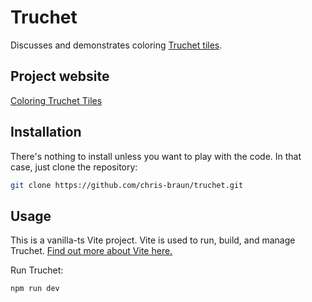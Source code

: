 # Truchet

Discusses and demonstrates coloring [Truchet tiles](https://en.wikipedia.org/wiki/Truchet_tiles).

## Project website

[Coloring Truchet Tiles](https://chris-braun.github.io/truchet/)

## Installation

There's nothing to install unless you want to play with the code. In that case, just clone the repository:

```sh
git clone https://github.com/chris-braun/truchet.git
```

## Usage

This is a vanilla-ts Vite project. Vite is used to run, build, and manage Truchet. [Find out more about Vite here.](https://vite.dev/guide/)

Run Truchet:

```sh
npm run dev
```
